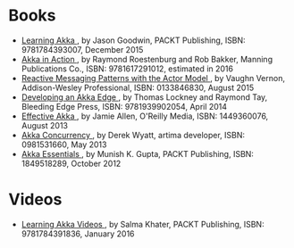 
# Books

 * [Learning Akka ](https://www.packtpub.com/application-development/learning-akka), by Jason Goodwin, PACKT Publishing, ISBN: 9781784393007, December 2015
 * [Akka in Action ](http://www.lightbend.com/resources/e-book/akka-in-action), by Raymond Roestenburg and Rob Bakker, Manning Publications Co., ISBN: 9781617291012, estimated in 2016
 * [Reactive Messaging Patterns with the Actor Model ](http://www.informit.com/store/reactive-messaging-patterns-with-the-actor-model-applications-9780133846836), by Vaughn Vernon, Addison-Wesley Professional, ISBN: 0133846830, August 2015
 * [Developing an Akka Edge ](http://bleedingedgepress.com/our-books/developing-an-akka-edge/), by Thomas Lockney and Raymond Tay, Bleeding Edge Press, ISBN: 9781939902054, April 2014
 * [Effective Akka ](http://shop.oreilly.com/product/0636920028789.do), by Jamie Allen, O'Reilly Media, ISBN: 1449360076, August 2013
 * [Akka Concurrency ](http://www.artima.com/shop/akka_concurrency), by Derek Wyatt, artima developer, ISBN: 0981531660, May 2013
 * [Akka Essentials ](https://www.packtpub.com/application-development/akka-essentials), by Munish K. Gupta, PACKT Publishing, ISBN: 1849518289, October 2012

# Videos

 * [Learning Akka Videos ](https://www.packtpub.com/application-development/learning-akka-video), by Salma Khater, PACKT Publishing, ISBN: 9781784391836, January 2016
